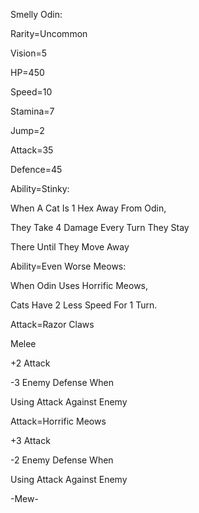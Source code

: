 Smelly Odin:

Rarity=Uncommon

Vision=5

HP=450

Speed=10

Stamina=7

Jump=2

Attack=35

Defence=45

Ability=Stinky:

When A Cat Is 1 Hex Away From Odin,

They Take 4 Damage Every Turn They Stay

There Until They Move Away

Ability=Even Worse Meows:

When Odin Uses Horrific Meows,

Cats Have 2 Less Speed For 1 Turn.

Attack=Razor Claws

Melee

+2 Attack

-3 Enemy Defense When 

Using Attack Against Enemy

Attack=Horrific Meows

+3 Attack

-2 Enemy Defense When

Using Attack Against Enemy

-Mew-
